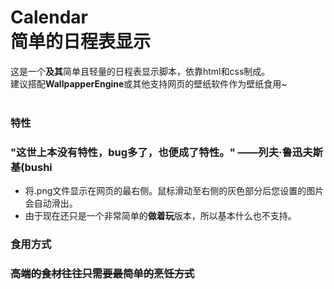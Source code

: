 # Calendar<br/>简单的日程表显示
这是一个<b>及其</b>简单且轻量的日程表显示脚本，依靠html和css制成。<br/>
建议搭配<b>WallpapperEngine</b>或其他支持网页的壁纸软件作为壁纸食用~
<br/><br/>
### 特性
### "这世上本没有特性，bug多了，也便成了特性。"  ——列夫·鲁迅夫斯基(bushi
- 将.png文件显示在网页的最右侧。鼠标滑动至右侧的灰色部分后您设置的图片会自动滑出。
- 由于现在还只是一个非常简单的<b>做着玩</b>版本，所以基本什么也不支持。

### 食用方式
### <s>高端的食材往往只需要最简单的烹饪方式</s>
